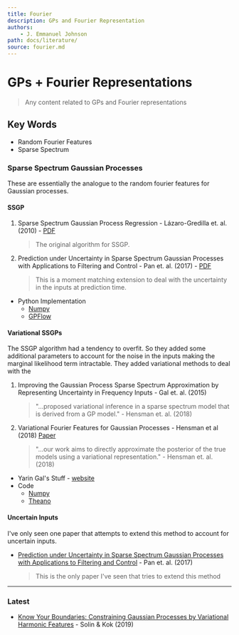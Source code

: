 ```yaml
---
title: Fourier
description: GPs and Fourier Representation
authors:
    - J. Emmanuel Johnson
path: docs/literature/
source: fourier.md
---
```

# GPs + Fourier Representations

> Any content related to GPs and Fourier representations

## Key Words

* Random Fourier Features
* Sparse Spectrum


### Sparse Spectrum Gaussian Processes

These are essentially the analogue to the random fourier features for Gaussian processes.

#### SSGP

1. Sparse Spectrum Gaussian Process Regression - Lázaro-Gredilla et. al. (2010) - [PDF](http://jmlr.csail.mit.edu/papers/v11/lazaro-gredilla10a.html)
   > The original algorithm for SSGP.
2. Prediction under Uncertainty in Sparse Spectrum Gaussian Processes
with Applications to Filtering and Control - Pan et. al. (2017) - [PDF](http://proceedings.mlr.press/v70/pan17a.html)
    > This is a moment matching extension to deal with the uncertainty in the inputs at prediction time.

* Python Implementation
  * [Numpy](https://github.com/marcpalaci689/SSGPR)
  * [GPFlow](https://github.com/jameshensman/VFF/blob/master/VFF/ssgp.py)


#### Variational SSGPs

The SSGP algorithm had a tendency to overfit. So they added some additional parameters to account for the noise in the inputs making the marginal likelihood term intractable. They added variational methods to deal with the 
1. Improving the Gaussian Process Sparse Spectrum Approximation by Representing Uncertainty in Frequency Inputs - Gal et. al. (2015) 
   > "...proposed variational inference in a sparse spectrum model that is derived from a GP model." - Hensman et. al. (2018)
2. Variational Fourier Features for Gaussian Processes -  Hensman et al (2018)  [Paper](http://www.jmlr.org/papers/volume18/16-579/16-579.pdf)
   > "...our work aims to directly approximate the posterior of the true models using a variational representation." - Hensman et. al. (2018)

* Yarin Gal's Stuff - [website](http://www.cs.ox.ac.uk/people/yarin.gal/website/publications.html#Gal2015Improving)
* Code
  * [Numpy](https://github.com/marcpalaci689/SSGPR)
  * [Theano](https://github.com/yaringal/VSSGP)



#### Uncertain Inputs

I've only seen one paper that attempts to extend this method to account for uncertain inputs.

* [Prediction under Uncertainty in Sparse Spectrum Gaussian Processes with Applications to Filtering and Control](http://proceedings.mlr.press/v70/pan17a.html) - Pan et. al. (2017) 
  > This is the only paper I've seen that tries to extend this method


---
### Latest

* [Know Your Boundaries: Constraining Gaussian Processes by Variational Harmonic Features](https://paperswithcode.com/paper/know-your-boundaries-constraining-gaussian) - Solin & Kok (2019)